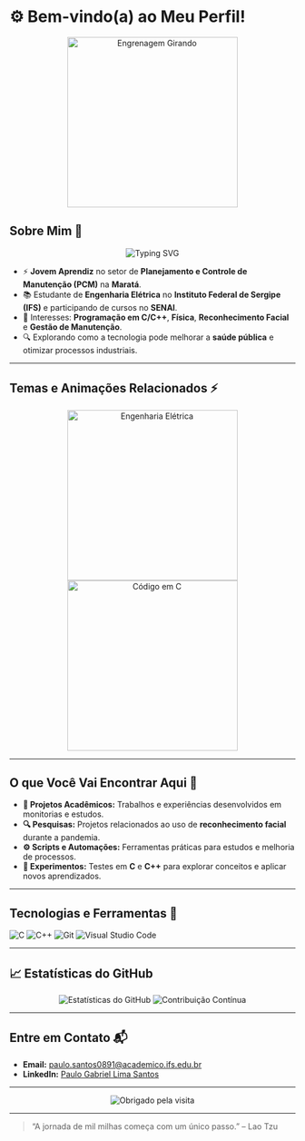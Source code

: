 # ⚙️ Bem-vindo(a) ao Meu Perfil!

<p align="center">
  <img src="https://media.giphy.com/media/Ll22OhMLAlVDb8UQWe/giphy.gif" width="300" alt="Engrenagem Girando">
</p>

## Sobre Mim 🚀  
<p align="center">
  <img src="https://readme-typing-svg.herokuapp.com?font=Fira+Code&size=22&duration=3000&color=22A6B3&center=true&vCenter=true&lines=Engenharia+Elétrica;Circuitos+Elétricos;Sistemas+de+Controle;Automação+Industrial;Programação+em+C/C++" alt="Typing SVG">
</p>

- ⚡ **Jovem Aprendiz** no setor de **Planejamento e Controle de Manutenção (PCM)** na **Maratá**.  
- 📚 Estudante de **Engenharia Elétrica** no **Instituto Federal de Sergipe (IFS)** e participando de cursos no **SENAI**.  
- 🧠 Interesses: **Programação em C/C++**, **Física**, **Reconhecimento Facial** e **Gestão de Manutenção**.  
- 🔍 Explorando como a tecnologia pode melhorar a **saúde pública** e otimizar processos industriais.

---

## Temas e Animações Relacionados ⚡  
<p align="center">
  <img src="https://media.giphy.com/media/3o7qE1YN7aBOFPRw8E/giphy.gif" width="300" alt="Engenharia Elétrica">
  <img src="https://media.giphy.com/media/USV0ym3bVWQJJmNu3N/giphy.gif" width="300" alt="Código em C">
</p>

---

## O que Você Vai Encontrar Aqui 📂  
- **📕 Projetos Acadêmicos:** Trabalhos e experiências desenvolvidos em monitorias e estudos.  
- **🔍 Pesquisas:** Projetos relacionados ao uso de **reconhecimento facial** durante a pandemia.  
- **⚙️ Scripts e Automações:** Ferramentas práticas para estudos e melhoria de processos.  
- **🔧 Experimentos:** Testes em **C** e **C++** para explorar conceitos e aplicar novos aprendizados.

---

## Tecnologias e Ferramentas 🔧  
![C](https://img.shields.io/badge/-C-A8B9CC?style=for-the-badge&logo=c&logoColor=black)
![C++](https://img.shields.io/badge/-C++-00599C?style=for-the-badge&logo=cplusplus&logoColor=white)
![Git](https://img.shields.io/badge/-Git-F05032?style=for-the-badge&logo=git&logoColor=white)
![Visual Studio Code](https://img.shields.io/badge/-VSCode-007ACC?style=for-the-badge&logo=visualstudiocode&logoColor=white)

---

## 📈 Estatísticas do GitHub  
<p align="center">
  <img src="https://github-readme-stats.vercel.app/api?username=SeuUsuario&show_icons=true&theme=dracula" alt="Estatísticas do GitHub">
  <img src="https://github-readme-streak-stats.herokuapp.com/?user=SeuUsuario&theme=dracula" alt="Contribuição Contínua">
</p>

---

## Entre em Contato 📬  
- **Email:** [paulo.santos0891@academico.ifs.edu.br](mailto:paulo.santos0891@academico.ifs.edu.br)  
- **LinkedIn:** [Paulo Gabriel Lima Santos](https://www.linkedin.com/in/paulo-gabriel-lima-santos-4590a8298)  

---

<p align="center">
  <img src="https://readme-typing-svg.herokuapp.com?font=Roboto&color=%2336BCF7&size=22&center=true&vCenter=true&lines=Obrigado+pela+visita!+😊" alt="Obrigado pela visita">
</p>

---

> “A jornada de mil milhas começa com um único passo.” – Lao Tzu  





<!---
Eng-Paulo-Gabriel/Eng-Paulo-Gabriel is a ✨ special ✨ repository because its `README.md` (this file) appears on your GitHub profile.
You can click the Preview link to take a look at your changes.
--->
